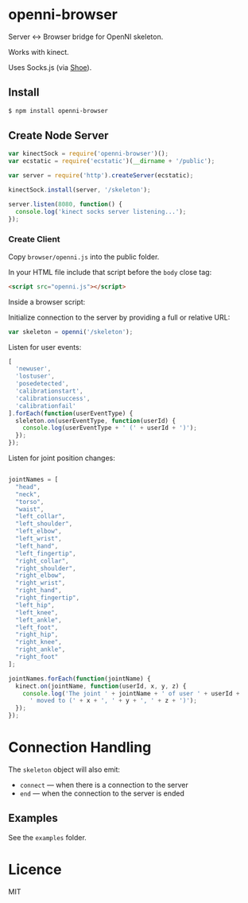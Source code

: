 # openni-browser

Server <-> Browser bridge for OpenNI skeleton.

Works with kinect.

Uses Socks.js (via [Shoe](https://github.com/substack/shoe)).

## Install

```bash
$ npm install openni-browser
```

## Create Node Server

```js
var kinectSock = require('openni-browser')();
var ecstatic = require('ecstatic')(__dirname + '/public');

var server = require('http').createServer(ecstatic);

kinectSock.install(server, '/skeleton');

server.listen(8080, function() {
  console.log('kinect socks server listening...');
});
```

### Create Client

Copy `browser/openni.js` into the public folder.

In your HTML file include that script before the `body` close tag:

```html
<script src="openni.js"></script>
```

Inside a browser script:

Initialize connection to the server by providing a full or relative URL:

```js
var skeleton = openni('/skeleton');
```

Listen for user events:

```js
[
  'newuser',
  'lostuser',
  'posedetected',
  'calibrationstart',
  'calibrationsuccess',
  'calibrationfail'
].forEach(function(userEventType) {
  sleleton.on(userEventType, function(userId) {
    console.log(userEventType + ' (' + userId + ')');
  });
});
```

Listen for joint position changes:

```js

jointNames = [
  "head",
  "neck",
  "torso",
  "waist",
  "left_collar",
  "left_shoulder",
  "left_elbow",
  "left_wrist",
  "left_hand",
  "left_fingertip",
  "right_collar",
  "right_shoulder",
  "right_elbow",
  "right_wrist",
  "right_hand",
  "right_fingertip",
  "left_hip",
  "left_knee",
  "left_ankle",
  "left_foot",
  "right_hip",
  "right_knee",
  "right_ankle",
  "right_foot"  
];

jointNames.forEach(function(jointName) {
  kinect.on(jointName, function(userId, x, y, z) {
    console.log('The joint ' + jointName + ' of user ' + userId +
      ' moved to (' + x + ', ' + y + ', ' + z + ')');
  });
});
```

# Connection Handling

The `skeleton` object will also emit:

* `connect` — when there is a connection to the server
* `end` — when the connection to the server is ended

## Examples

See the `examples` folder.

# Licence

MIT